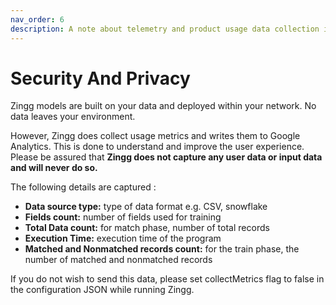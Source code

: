 ```yaml
---
nav_order: 6
description: A note about telemetry and product usage data collection in Zingg
---
```


# Security And Privacy

Zingg models are built on your data and deployed within your network. No data leaves your environment.

However, Zingg does collect usage metrics and writes them to Google Analytics. This is done to understand and improve the user experience. Please be assured that **Zingg does not capture any user data or input data and will never do so.**

The following details are captured :

* **Data source type:** type of data format e.g. CSV, snowflake
* **Fields count:** number of fields used for training
* **Total Data count:** for match phase, number of total records
* **Execution Time:** execution time of the program
* **Matched and Nonmatched records count:** for the train phase, the number of matched and nonmatched records

If you do not wish to send this data, please set collectMetrics flag to false in the configuration JSON while running Zingg.

